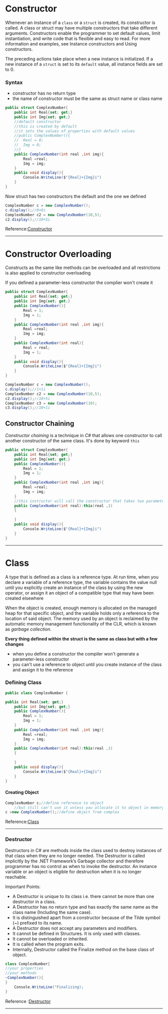 # Constructor
Whenever an instance of a `class` or a `struct` is created, its constructor is called. A class or struct may have multiple constructors that take different arguments. Constructors enable the programmer to set default values, limit instantiation, and write code that is flexible and easy to read. For more information and examples, see Instance constructors and Using constructors.

The preceding actions take place when a new instance is initialized. If a new instance of a `struct` is set to its `default` value, all instance fields are set to 0.

### Syntax
- constructor has no return type
- the name of constructor must be the same as struct name or class name
```c#
public struct ComplexNumber{
	public int Real{set; get;}
	public int Img{set; get;}
	//default constructor
	//this is created by default
	//it sets the values of properties with default values
	//public ComplexNumber(){
	//	Real = 0;
	//	Img = 0;
	//}
	public ComplexNumber(int real ,int img){
		Real =real;
		Img = img;
	}
	public void display(){
		Console.WriteLine($"{Real}+{Img}i")
	}
}
```
Now struct has two constructors the default and the one we defined
```c#
ComplexNumber c = new ComplexNumber();
c.display();//0+0i
ComplexNumber c2 = new ComplexNumber(10,5);
c2.display();//10+5i
```
Reference:[Constructor](https://learn.microsoft.com/en-us/dotnet/csharp/programming-guide/classes-and-structs/constructors)
___
# Constructor Overloading
Constructs as the same like methods can be overloaded and all restrictions is also applied to constructor overloading 

If you defined a parameter-less constructor the complier won't create it 
```c#
public struct ComplexNumber{
	public int Real{set; get;}
	public int Img{set; get;}
	public ComplexNumber(){
		Real = 1;
		Img = 1;
	}
	public ComplexNumber(int real ,int img){
		Real =real;
		Img = img;
	}
	public ComplexNumber(int real){
		Real = real;
		Img = 1;
	}
	public void display(){
		Console.WriteLine($"{Real}+{Img}i")
	}
}
```

```c#
ComplexNumber c = new ComplexNumber();
c.display();//1+1i
ComplexNumber c2 = new ComplexNumber(10,5);
c2.display();//10+5i
ComplexNumber c3 = new ComplexNumber(10);
c3.display();//10+1i
```

## Constructor Chaining
_Constructor chaining_ is a technique in _C#_ that allows one constructor to call another constructor of the same class.
It's done by keyword `this`
```c#
public struct ComplexNumber{
	public int Real{set; get;}
	public int Img{set; get;}
	public ComplexNumber(){
		Real = 1;
		Img = 1;
	}
	public ComplexNumber(int real ,int img){
		Real =real;
		Img = img;
	}
	//this instructor will call the constructor that takes two parameters
	public ComplexNumber(int real):this(real ,1)
	{
		
	}
	public void display(){
		Console.WriteLine($"{Real}+{Img}i")
	}
}
```
___
# Class
A type that is defined as a class is a reference type. At run time, when you declare a variable of a reference type, the variable contains the value null until you explicitly create an instance of the class by using the new operator, or assign it an object of a compatible type that may have been created elsewhere

When the object is created, enough memory is allocated on the managed heap for that specific object, and the variable holds only a reference to the location of said object. The memory used by an object is reclaimed by the automatic memory management functionality of the CLR, which is known as _garbage collection_.

**Every thing defined within the struct is the same as class but with a few changes**
- when you define a constructor the compiler won't generate a parameter-less constructor
- you can't use a reference to object until you create instance of the class and assign it to the reference 

### Defining Class
```c#
public class ComplexNumber {

public int Real{set; get;}
	public int Img{set; get;}
	public ComplexNumber(){
		Real = 1;
		Img = 1;
	}
	public ComplexNumber(int real ,int img){
		Real =real;
		Img = img;
	}
	public ComplexNumber(int real):this(real ,1)
	{
		
	}
	public void display(){
		Console.WriteLine($"{Real}+{Img}i")
	}
}
```
#### Creating Object
```c#
ComplexNumber c;//define reference to object 
	//but still can't use it unless you allocate it to object in memory
c =new ComplexNumber();//define object from complex 
```
Reference:[Class](https://learn.microsoft.com/en-us/dotnet/csharp/fundamentals/types/classes)
___
### Destructor
Destructors in C# are methods inside the class used to destroy instances of that class when they are no longer needed. The Destructor is called implicitly by the .NET Framework’s Garbage collector and therefore programmer has no control as when to invoke the destructor. An instance variable or an object is eligible for destruction when it is no longer reachable.

Important Points:

- A Destructor is unique to its class i.e. there cannot be more than one destructor in a class.
- A Destructor has no return type and has exactly the same name as the class name (Including the same case).
- It is distinguished apart from a constructor because of the Tilde symbol (~) prefixed to its name.
- A Destructor does not accept any parameters and modifiers.
- It cannot be defined in Structures. It is only used with classes.
- It cannot be overloaded or inherited.
- It is called when the program exits.
- Internally, Destructor called the Finalize method on the base class of object.

```c#
class ComplexNumber{
//your properties
//your methods
~ComplexNumber(){
}
	Console.WriteLine("Finalizing);
}
```
Reference :[Destructor](https://www.geeksforgeeks.org/destructors-in-c-sharp/)
___
